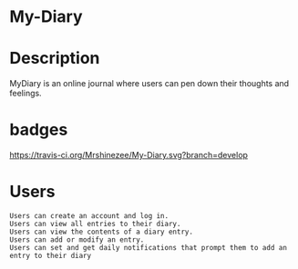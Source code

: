 # My-Diary
# Description
  MyDiary is an online journal where users can pen down their thoughts and feelings.
# badges 
  https://travis-ci.org/Mrshinezee/My-Diary.svg?branch=develop
  
# Users
    Users can create an account and log in.
    Users can view all entries to their diary.
    Users can view the contents of a diary entry.
    Users can add or modify an entry.
    Users can set and get daily notifications that prompt them to add an entry to their diary
  
